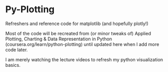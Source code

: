 # Py-Plotting
Refreshers and reference code for matplotlib (and hopefully plotly!)

Most of the code will be recreated from (or minor tweaks of) Applied Plotting, Charting & Data Representation in Python
(coursera.org/learn/python-plotting) until updated here when I add more code later. 

I am merely watching the lecture videos to refresh my python visualization basics. 
